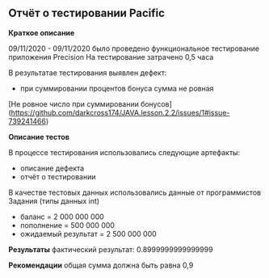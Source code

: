 ## Отчёт о тестировании Pacific ##

**Краткое описание**

09/11/2020 - 09/11/2020 было проведено функциональное тестирование приложения Precision
На тестирование затрачено 0,5 часа

В результатае тестирования выявлен дефект:
* при суммировании процентов бонуса сумма не ровная

[Не ровное число при суммировании бонусов]
(https://github.com/darkcross174/JAVA.lesson.2.2/issues/1#issue-739241466)


**Описание тестов**

В процессе тестирования использовались следующие артефакты:

* описание дефекта
* отчёт о тестировании

В качестве тестовых данных использовались данные от программистов
Задания (типы данных int)
* баланс = 2 000 000 000
* пополнение = 500 000 000
* ожидаемый результат = 2 500 000 000

**Результаты**
фактический результат: 0.8999999999999999
[]()

**Рекомендации**
общая сумма должна быть равна 0,9
